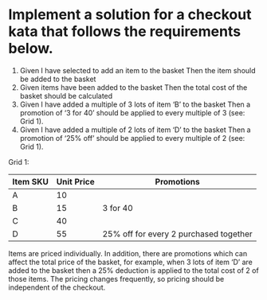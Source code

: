 # Implement a solution for a checkout kata that follows the requirements below.

1.	Given I have selected to add an item to the basket Then the item should be added to the basket
2.	Given items have been added to the basket Then the total cost of the basket should be calculated
3.	Given I have added a multiple of 3 lots of item ‘B’ to the basket Then a promotion of ‘3 for 40’ should be applied to every multiple of 3 (see: Grid 1).
4.	Given I have added a multiple of 2 lots of item ‘D’ to the basket Then a promotion of ‘25% off’ should be applied to every multiple of 2 (see: Grid 1).

Grid 1:

Item SKU | Unit Price | Promotions
------------ | ------------- | -------------
A | 10 |
B | 15 | 3 for 40
C | 40 |
D | 55 | 25% off for every 2 purchased together

Items are priced individually. In addition, there are promotions which can affect the total price of the basket, for example, when 3 lots of item ‘D’ are added to the basket then a 25% deduction is applied to the total cost of 2 of those items. The pricing changes frequently, so pricing should be independent of the checkout.

